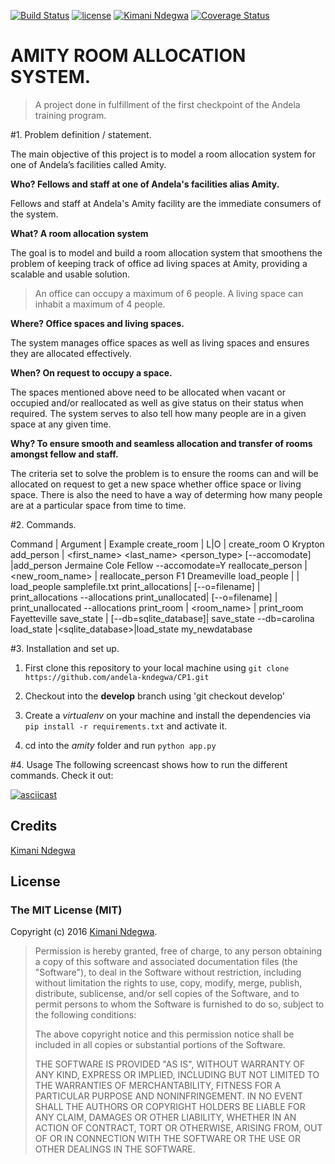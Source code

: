 [![Build Status](https://travis-ci.org/andela-kndegwa/CP1.svg?branch=develop)](https://travis-ci.org/andela-kndegwa/CP1)
[![license](https://img.shields.io/github/license/mashape/apistatus.svg?maxAge=2592000)]()
[![Kimani Ndegwa](https://img.shields.io/badge/Kimani%20Ndegwa-FirstCheckpoint-green.svg)]()
[![Coverage Status](https://coveralls.io/repos/github/andela-kndegwa/CP1/badge.svg?branch=staging)](https://coveralls.io/github/andela-kndegwa/CP1?branch=staging)

# AMITY ROOM ALLOCATION SYSTEM.

>A project done in fulfillment of the first checkpoint of the Andela training program.

#1. Problem definition / statement.

The main objective of this project is to model a room allocation system for one of Andela’s facilities called Amity.

**Who? Fellows and staff at one of Andela's facilities alias Amity.**

Fellows and staff at Andela's Amity facility are the immediate consumers of the system.

**What? A room allocation system**

The goal is to model and build a room allocation system that smoothens the problem of keeping track of office ad living spaces at Amity, providing a scalable and usable solution.

>An office can occupy a maximum of 6 people. A living space can inhabit a maximum of 4 people.

**Where? Office spaces and living spaces.**

The system manages office spaces as well as living spaces and ensures they are allocated effectively.

**When? On request to occupy a space.**

The spaces mentioned above need to be allocated when vacant or occupied and/or reallocated as well as give status on their status when required.
The system serves to also tell how many people are in a given space at any given time.

**Why? To ensure smooth and seamless allocation and transfer of rooms amongst fellow and staff.**

The criteria set to solve the problem is to ensure the rooms can and will be allocated on request to get a new space whether office space or living space.
There is also the need to have a way of determing how many people are at a particular space from time to time.


#2. Commands.

Command | Argument | Example
create_room | L|O | create_room O Krypton
add_person | <first_name> <last_name> <person_type> [--accomodate] |add_person Jermaine Cole Fellow --accomodate=Y
reallocate_person | <identifier> <new_room_name> | reallocate_person F1 Dreameville
load_people | <filename> | load_people samplefile.txt
print_allocations| [--o=filename] | print_allocations --allocations
print_unallocated| [--o=filename] | print_unallocated --allocations
print_room | <room_name> | print_room Fayetteville
save_state | [--db=sqlite_database]| save_state --db=carolina
load_state |<sqlite_database>|load_state my_newdatabase

#3. Installation and set up.

1. First clone this repository to your local machine using `git clone https://github.com/andela-kndegwa/CP1.git`

2. Checkout into the **develop** branch using 'git checkout develop'

3. Create a *virtualenv* on your machine and install the dependencies via `pip install -r requirements.txt` and activate it.

4. cd into the *amity* folder and run `python app.py`

#4. Usage
The following screencast shows how to run the different commands. Check it out:

[![asciicast](https://asciinema.org/a/ecendttdj3a4lrp89n8luus30.png)](https://asciinema.org/a/ecendttdj3a4lrp89n8luus30)

## Credits

[Kimani Ndegwa](https://github.com/andela-kndegwa)

## License

### The MIT License (MIT)

Copyright (c) 2016 [Kimani Ndegwa](https://www.kimanindegwa.co.ke).

> Permission is hereby granted, free of charge, to any person obtaining a copy
> of this software and associated documentation files (the "Software"), to deal
> in the Software without restriction, including without limitation the rights
> to use, copy, modify, merge, publish, distribute, sublicense, and/or sell
> copies of the Software, and to permit persons to whom the Software is
> furnished to do so, subject to the following conditions:
>
> The above copyright notice and this permission notice shall be included in
> all copies or substantial portions of the Software.
>
> THE SOFTWARE IS PROVIDED "AS IS", WITHOUT WARRANTY OF ANY KIND, EXPRESS OR
> IMPLIED, INCLUDING BUT NOT LIMITED TO THE WARRANTIES OF MERCHANTABILITY,
> FITNESS FOR A PARTICULAR PURPOSE AND NONINFRINGEMENT. IN NO EVENT SHALL THE
> AUTHORS OR COPYRIGHT HOLDERS BE LIABLE FOR ANY CLAIM, DAMAGES OR OTHER
> LIABILITY, WHETHER IN AN ACTION OF CONTRACT, TORT OR OTHERWISE, ARISING FROM,
> OUT OF OR IN CONNECTION WITH THE SOFTWARE OR THE USE OR OTHER DEALINGS IN
> THE SOFTWARE.

